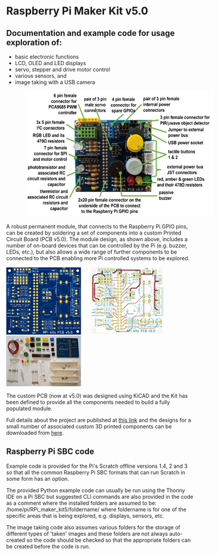 # Raspberry Pi Maker Kit v5.0
## Documentation and example code for usage exploration of:
 - basic electronic functions
 - LCD, OLED and LED displays
 - servo, stepper and drive motor control
 - various sensors, and 
 - image taking with a USB camera

<img src="images/annotated_assembled_PCB05_v2_900w.jpg" width="600" height="338" style="margin-left: 50px;">

A robust permanent module, that connects to the Raspberry Pi GPIO pins, can be created by soldering a set of components into a custom Printed Circuit Board (PCB v5.0). The module design, as shown above, includes a number of on-board devices that can be controlled by the Pi (e.g. buzzer, LEDs, etc.), but also allows a wide range of further components to be connected to the PCB enabling more Pi controlled systems to be explored.

<img src="images/RPi_kits_PCB05_front_image01.png" width="200" height="180" style="margin-right: 20px;">  <img src="images/RPi_kits_PCB05_front01_900w.jpg" width="200" height="182" style="margin-right: 20px;">  <img src="images/RPI_PCB05_kit_parts_20210512_160539500_900w.jpg" width="200" height="135">  

The custom PCB (now at v5.0) was designed using KiCAD and the Kit has been defined to provide all the components needed to build a fully populated module.

Full details about the project are published at <a href="https://onlinedevices.co.uk/Raspberry+Pi+Maker+Kit" target="_blank" >this link</a> and the designs for a small number of associated custom 3D printed components can be downloaded from <a href="https://www.prusaprinters.org/prints/68834-raspberry-pi-maker-kit-pcb-stands" target="_blank">here</a>.

## Raspberry Pi SBC code
Example code is provided for the Pi's Scratch offline versions 1.4, 2 and 3 so that all the common Raspberry Pi SBC formats that can run Scratch in some form has an option.

The provided Python example code can usually be run using the Thonny IDE on a Pi SBC but suggested CLI commands are also provided in the code as a comment where the installed folders are assumed to be:
/home/pi/RPi_maker_kit5/foldername/ where foldername is for one of the specific areas that is being explored, e.g. displays, sensors, etc.

The image taking code also assumes various folders for the storage of different types of 'taken' images and these folders are not always auto-created so the code should be checked so that the appropriate folders can be created before the code is run.
